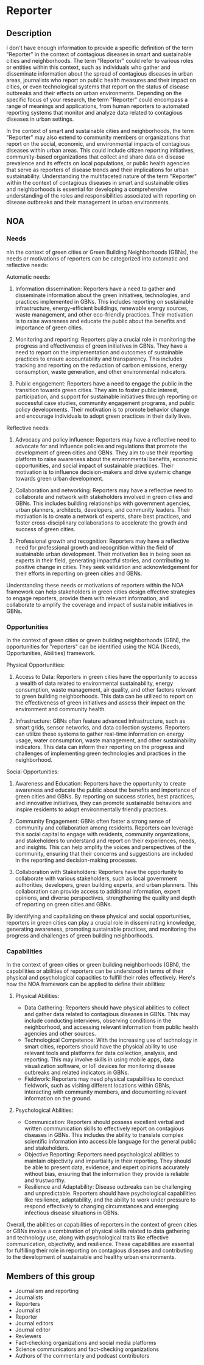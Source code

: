# Reporter

## Description

I don't have enough information to provide a specific definition of the term "Reporter" in the context of contagious diseases in smart and sustainable cities and neighborhoods. The term "Reporter" could refer to various roles or entities within this context, such as individuals who gather and disseminate information about the spread of contagious diseases in urban areas, journalists who report on public health measures and their impact on cities, or even technological systems that report on the status of disease outbreaks and their effects on urban environments. Depending on the specific focus of your research, the term "Reporter" could encompass a range of meanings and applications, from human reporters to automated reporting systems that monitor and analyze data related to contagious diseases in urban settings.

In the context of smart and sustainable cities and neighborhoods, the term "Reporter" may also extend to community members or organizations that report on the social, economic, and environmental impacts of contagious diseases within urban areas. This could include citizen reporting initiatives, community-based organizations that collect and share data on disease prevalence and its effects on local populations, or public health agencies that serve as reporters of disease trends and their implications for urban sustainability. Understanding the multifaceted nature of the term "Reporter" within the context of contagious diseases in smart and sustainable cities and neighborhoods is essential for developing a comprehensive understanding of the roles and responsibilities associated with reporting on disease outbreaks and their management in urban environments.

## NOA

### Needs

nIn the context of green cities or Green Building Neighborhoods (GBNs), the needs or motivations of reporters can be categorized into automatic and reflective needs:

Automatic needs:

1. Information dissemination: Reporters have a need to gather and disseminate information about the green initiatives, technologies, and practices implemented in GBNs. This includes reporting on sustainable infrastructure, energy-efficient buildings, renewable energy sources, waste management, and other eco-friendly practices. Their motivation is to raise awareness and educate the public about the benefits and importance of green cities.

2. Monitoring and reporting: Reporters play a crucial role in monitoring the progress and effectiveness of green initiatives in GBNs. They have a need to report on the implementation and outcomes of sustainable practices to ensure accountability and transparency. This includes tracking and reporting on the reduction of carbon emissions, energy consumption, waste generation, and other environmental indicators.

3. Public engagement: Reporters have a need to engage the public in the transition towards green cities. They aim to foster public interest, participation, and support for sustainable initiatives through reporting on successful case studies, community engagement programs, and public policy developments. Their motivation is to promote behavior change and encourage individuals to adopt green practices in their daily lives.

Reflective needs:

1. Advocacy and policy influence: Reporters may have a reflective need to advocate for and influence policies and regulations that promote the development of green cities and GBNs. They aim to use their reporting platform to raise awareness about the environmental benefits, economic opportunities, and social impact of sustainable practices. Their motivation is to influence decision-makers and drive systemic change towards green urban development.

2. Collaboration and networking: Reporters may have a reflective need to collaborate and network with stakeholders involved in green cities and GBNs. This includes building relationships with government agencies, urban planners, architects, developers, and community leaders. Their motivation is to create a network of experts, share best practices, and foster cross-disciplinary collaborations to accelerate the growth and success of green cities.

3. Professional growth and recognition: Reporters may have a reflective need for professional growth and recognition within the field of sustainable urban development. Their motivation lies in being seen as experts in their field, generating impactful stories, and contributing to positive change in cities. They seek validation and acknowledgement for their efforts in reporting on green cities and GBNs.

Understanding these needs or motivations of reporters within the NOA framework can help stakeholders in green cities design effective strategies to engage reporters, provide them with relevant information, and collaborate to amplify the coverage and impact of sustainable initiatives in GBNs.

### Opportunities

In the context of green cities or green building neighborhoods (GBN), the opportunities for "reporters" can be identified using the NOA (Needs, Opportunities, Abilities) framework. 

Physical Opportunities: 
1. Access to Data: Reporters in green cities have the opportunity to access a wealth of data related to environmental sustainability, energy consumption, waste management, air quality, and other factors relevant to green building neighborhoods. This data can be utilized to report on the effectiveness of green initiatives and assess their impact on the environment and community health.

2. Infrastructure: GBNs often feature advanced infrastructure, such as smart grids, sensor networks, and data collection systems. Reporters can utilize these systems to gather real-time information on energy usage, water consumption, waste management, and other sustainability indicators. This data can inform their reporting on the progress and challenges of implementing green technologies and practices in the neighborhood.

Social Opportunities:
1. Awareness and Education: Reporters have the opportunity to create awareness and educate the public about the benefits and importance of green cities and GBNs. By reporting on success stories, best practices, and innovative initiatives, they can promote sustainable behaviors and inspire residents to adopt environmentally friendly practices.

2. Community Engagement: GBNs often foster a strong sense of community and collaboration among residents. Reporters can leverage this social capital to engage with residents, community organizations, and stakeholders to understand and report on their experiences, needs, and insights. This can help amplify the voices and perspectives of the community, ensuring that their concerns and suggestions are included in the reporting and decision-making processes.

3. Collaboration with Stakeholders: Reporters have the opportunity to collaborate with various stakeholders, such as local government authorities, developers, green building experts, and urban planners. This collaboration can provide access to additional information, expert opinions, and diverse perspectives, strengthening the quality and depth of reporting on green cities and GBNs.

By identifying and capitalizing on these physical and social opportunities, reporters in green cities can play a crucial role in disseminating knowledge, generating awareness, promoting sustainable practices, and monitoring the progress and challenges of green building neighborhoods.

### Capabilities

In the context of green cities or green building neighborhoods (GBN), the capabilities or abilities of reporters can be understood in terms of their physical and psychological capacities to fulfill their roles effectively. Here's how the NOA framework can be applied to define their abilities:

1. Physical Abilities:
   - Data Gathering: Reporters should have physical abilities to collect and gather data related to contagious diseases in GBNs. This may include conducting interviews, observing conditions in the neighborhood, and accessing relevant information from public health agencies and other sources.
   - Technological Competence: With the increasing use of technology in smart cities, reporters should have the physical ability to use relevant tools and platforms for data collection, analysis, and reporting. This may involve skills in using mobile apps, data visualization software, or IoT devices for monitoring disease outbreaks and related indicators in GBNs.
   - Fieldwork: Reporters may need physical capabilities to conduct fieldwork, such as visiting different locations within GBNs, interacting with community members, and documenting relevant information on the ground.

2. Psychological Abilities:
   - Communication: Reporters should possess excellent verbal and written communication skills to effectively report on contagious diseases in GBNs. This includes the ability to translate complex scientific information into accessible language for the general public and stakeholders.
   - Objective Reporting: Reporters need psychological abilities to maintain objectivity and impartiality in their reporting. They should be able to present data, evidence, and expert opinions accurately without bias, ensuring that the information they provide is reliable and trustworthy.
   - Resilience and Adaptability: Disease outbreaks can be challenging and unpredictable. Reporters should have psychological capabilities like resilience, adaptability, and the ability to work under pressure to respond effectively to changing circumstances and emerging infectious disease situations in GBNs.

Overall, the abilities or capabilities of reporters in the context of green cities or GBNs involve a combination of physical skills related to data gathering and technology use, along with psychological traits like effective communication, objectivity, and resilience. These capabilities are essential for fulfilling their role in reporting on contagious diseases and contributing to the development of sustainable and healthy urban environments.

## Members of this group

* Journalism and reporting
* Journalists
* Reporters
* Journalist
* Reporter
* Journal editors
* Journal editor
* Reviewers
* Fact-checking organizations and social media platforms
* Science communicators and fact-checking organizations
* Authors of the commentary and podcast contributors